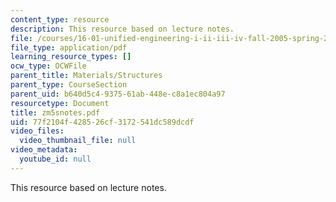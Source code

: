 ```yaml
---
content_type: resource
description: This resource based on lecture notes.
file: /courses/16-01-unified-engineering-i-ii-iii-iv-fall-2005-spring-2006/77f2104f428526cf3172541dc589dcdf_zm5snotes.pdf
file_type: application/pdf
learning_resource_types: []
ocw_type: OCWFile
parent_title: Materials/Structures
parent_type: CourseSection
parent_uid: b640d5c4-9375-61ab-448e-c8a1ec804a97
resourcetype: Document
title: zm5snotes.pdf
uid: 77f2104f-4285-26cf-3172-541dc589dcdf
video_files:
  video_thumbnail_file: null
video_metadata:
  youtube_id: null
---
```

This resource based on lecture notes.